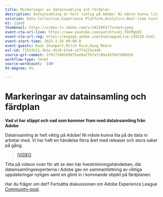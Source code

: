 ```yaml
---
title: Markeringar av datainsamling och färdplan
description: Datainsamling är helt viktig på Adobe! Ni måste kunna lita på de data ni arbetar med. Vi har haft en händelse förra året med releaser och stora saker på gång.
solution: Data Collection,Experience Platform,Analytics,Real-time Customer Data Platform,Customer Journey Analytics
kt: 11645
thumbnail: https://video.tv.adobe.com/v/3412963?format=jpeg
event-cta-url-live: https://www.youtube.com/watch?v=Gj_FDCMgU8I
event-cta-url-reg: https://engage.adobe.com/ExpLeagueLive-230126.html
event-start-time: 2023-1-26 09:00-8
event-guests: Rudi Shumpert,Mitch Rice,Doug Moore
exl-id: f2552b21-3b1e-4538-bfe4-a37f4225c4d0
source-git-commit: 2f91f340269875ee9affbfafc09a3476bfb80d39
workflow-type: tm+mt
source-wordcount: '140'
ht-degree: 0%

---
```


# Markeringar av datainsamling och färdplan

**Vad vi har släppt och vad som kommer fram med datainsamling från Adobe**

Datainsamling är helt viktig på Adobe! Ni måste kunna lita på de data ni arbetar med. Vi har haft en händelse förra året med releaser och stora saker på gång.

>[!VIDEO](https://video.tv.adobe.com/v/3412963/?quality=12&learn=on)

Titta på videon ovan för att se den här liveströmningshändelsen, där datainsamlingsexperterna i Adobe gav en sammanfattning av viktiga uppdateringar nyligen samt en glimt in i kommande objekt på färdplanen.

Har du frågor om det? Fortsätta diskussionen om Adobe Experience League [Community-post](https://experienceleaguecommunities.adobe.com/t5/adobe-experience-platform-launch/experience-league-live-post-session-discussion-data-collection/m-p/569923#M316).

